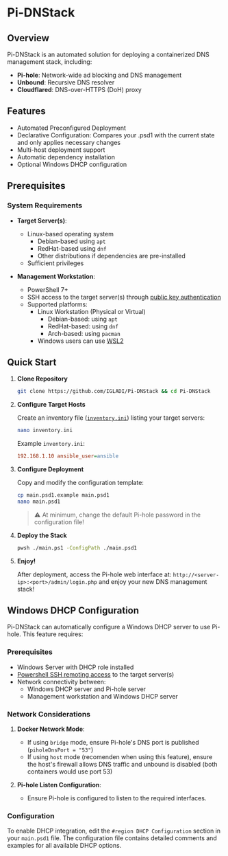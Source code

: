 # Pi-DNStack

## Overview

Pi-DNStack is an automated solution for deploying a containerized DNS management stack, including:

-   **Pi-hole**: Network-wide ad blocking and DNS management
-   **Unbound**: Recursive DNS resolver
-   **Cloudflared**: DNS-over-HTTPS (DoH) proxy

## Features

-   Automated Preconfigured Deployment
-   Declarative Configuration: Compares your .psd1 with the current state and only applies necessary changes
-   Multi-host deployment support
-   Automatic dependency installation
-   Optional Windows DHCP configuration

## Prerequisites

### System Requirements

-   **Target Server(s)**:

    -   Linux-based operating system
        -   Debian-based using `apt`
        -   RedHat-based using `dnf`
        -   Other distributions if dependencies are pre-installed
    -   Sufficient privileges

-   **Management Workstation**:
    -   PowerShell 7+
    -   SSH access to the target server(s) through [public key authentication](https://www.digitalocean.com/community/tutorials/how-to-configure-ssh-key-based-authentication-on-a-linux-server)
    -   Supported platforms:
        -   Linux Workstation (Physical or Virtual)
            -   Debian-based: using `apt`
            -   RedHat-based: using `dnf`
            -   Arch-based: using `pacman`
        -   Windows users can use [WSL2](https://docs.microsoft.com/en-us/windows/wsl/install)

## Quick Start

1. **Clone Repository**

    ```bash
    git clone https://github.com/IGLADI/Pi-DNStack && cd Pi-DNStack
    ```

2. **Configure Target Hosts**

    Create an inventory file ([`inventory.ini`](https://docs.ansible.com/ansible/latest/collections/ansible/builtin/ini_inventory.html)) listing your target servers:

    ```bash
    nano inventory.ini
    ```

    Example `inventory.ini`:

    ```ini
    192.168.1.10 ansible_user=ansible
    ```

3. **Configure Deployment**

    Copy and modify the configuration template:

    ```bash
    cp main.psd1.example main.psd1
    nano main.psd1
    ```

    > ⚠️ At minimum, change the default Pi-hole password in the configuration file!

4. **Deploy the Stack**

    ```bash
    pwsh ./main.ps1 -ConfigPath ./main.psd1
    ```

5. **Enjoy!**

    After deployment, access the Pi-hole web interface at: `http://<server-ip>:<port>/admin/login.php` and enjoy your new DNS management stack!

## Windows DHCP Configuration

Pi-DNStack can automatically configure a Windows DHCP server to use Pi-hole. This feature requires:

### Prerequisites

-   Windows Server with DHCP role installed
-   [Powershell SSH remoting access](https://learn.microsoft.com/th-th/powershell/scripting/security/remoting/ssh-remoting-in-powershell?view=powershell-7.4) to the target server(s)
-   Network connectivity between:
    -   Windows DHCP server and Pi-hole server
    -   Management workstation and Windows DHCP server

### Network Considerations

1. **Docker Network Mode**:

    - If using `bridge` mode, ensure Pi-hole's DNS port is published (`piholeDnsPort = "53"`)
    - If using `host` mode (recomenden when using this feature), ensure the host's firewall allows DNS traffic and unbound is disabled (both containers would use port 53)

2. **Pi-hole Listen Configuration**:
    - Ensure Pi-hole is configured to listen to the required interfaces.

### Configuration

To enable DHCP integration, edit the `#region DHCP Configuration` section in your `main.psd1` file. The configuration file contains detailed comments and examples for all available DHCP options.
